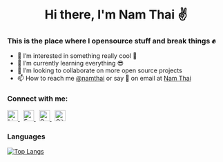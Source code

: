 <h1 align='center'>Hi there, I'm Nam Thai ✌️</h1>

### This is the place where I opensource stuff and break things ✊

- 👀 I’m interested in something really cool 🤘
- 🌱 I’m currently learning everything 😎
- 💞️ I’m looking to collaborate on more open source projects
- 📫 How to reach me [@namthai](https://github.com/namthai-dev) or say 👋 on email at [Nam Thai](mailto:nam.thai.dev@outlook.com)


### Connect with me:
<p>
<a href="https://www.linkedin.com/in/nam-thai-a1051b235/" target="_blank">
  <img alt="LinkedIn" src="https://img.shields.io/badge/linkedin-%230077B5.svg?&style=for-the-badge&logo=linkedin&logoColor=white" height=25/>
</a>
&nbsp;
<a href="https://www.facebook.com" target="_blank">
  <img alt="Facebook" src="https://img.shields.io/badge/facebook-blue.svg?&style=for-the-badge&logo=facebook&logoColor=white" height=25/>
</a>
&nbsp;
<a href="mailto:nam.thai.dev@outlook.com" target="_blank">
  <img alt="Outlook" src="https://img.shields.io/badge/Microsoft%20Outlook-0078D4.svg?style=for-the-badge&logo=Microsoft-Outlook&logoColor=white" height=25/>
</a>
&nbsp;
<a href="https://github.com/namthai-dev" target="_blank">
  <img alt="Github" src="https://img.shields.io/badge/GitHub-%2312100E.svg?&style=for-the-badge&logo=Github&logoColor=white" height=25/>
</a>
</p>

### Languages

[![Top Langs](https://github-readme-stats-git-masterrstaa-rickstaa.vercel.app/api/top-langs/?username=namthai-dev)](https://github.com/namthai-dev/github-readme-stats)

<!---
namthai-dev/profile is a ✨ special ✨ repository because its `README.md` (this file) appears on your GitHub profile.
You can click the Preview link to take a look at your changes.
--->

